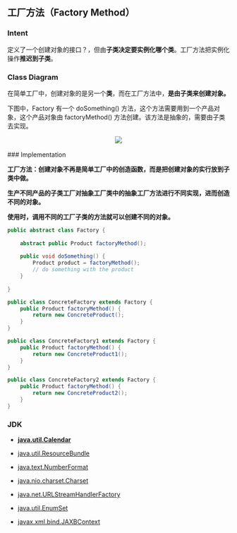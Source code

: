## 工厂方法（Factory Method）

### Intent

定义了一个创建对象的接口？，但由**子类决定要实例化哪个类**。工厂方法把实例化操作**推迟到子类**。

### Class Diagram

在简单工厂中，创建对象的是另一个**类**，而在工厂方法中，**是由子类来创建对象。**

下图中，Factory 有一个 doSomething() 方法，这个方法需要用到一个产品对象，这个产品对象由 factoryMethod() 方法创建。该方法是抽象的，需要由子类去实现。

<div align="center"> <img src="https://cs-notes-1256109796.cos.ap-guangzhou.myqcloud.com/f4d0afd0-8e78-4914-9e60-4366eaf065b5.png"/> </div><br>
### Implementation

**工厂方法：创建对象不再是简单工厂中的创造函数，而是把创建对象的实行放到子类中做。**

**生产不同产品的子类工厂对抽象工厂类中的抽象工厂方法进行不同实现，进而创造不同的对象。**

**使用时，调用不同的工厂子类的方法就可以创建不同的对象。**

```java
public abstract class Factory {
    
    abstract public Product factoryMethod();
    
    public void doSomething() {
        Product product = factoryMethod();
        // do something with the product
    }
    
}
```

```java
public class ConcreteFactory extends Factory {
    public Product factoryMethod() {
        return new ConcreteProduct();
    }
}
```

```java
public class ConcreteFactory1 extends Factory {
    public Product factoryMethod() {
        return new ConcreteProduct1();
    }
}
```

```java
public class ConcreteFactory2 extends Factory {
    public Product factoryMethod() {
        return new ConcreteProduct2();
    }
}
```

### JDK

- [**java.util.Calendar**](http://docs.oracle.com/javase/8/docs/api/java/util/Calendar.html#getInstance--)



- [java.util.ResourceBundle](http://docs.oracle.com/javase/8/docs/api/java/util/ResourceBundle.html#getBundle-java.lang.String-)
- [java.text.NumberFormat](http://docs.oracle.com/javase/8/docs/api/java/text/NumberFormat.html#getInstance--)
- [java.nio.charset.Charset](http://docs.oracle.com/javase/8/docs/api/java/nio/charset/Charset.html#forName-java.lang.String-)
- [java.net.URLStreamHandlerFactory](http://docs.oracle.com/javase/8/docs/api/java/net/URLStreamHandlerFactory.html#createURLStreamHandler-java.lang.String-)
- [java.util.EnumSet](https://docs.oracle.com/javase/8/docs/api/java/util/EnumSet.html#of-E-)
- [javax.xml.bind.JAXBContext](https://docs.oracle.com/javase/8/docs/api/javax/xml/bind/JAXBContext.html#createMarshaller--)

